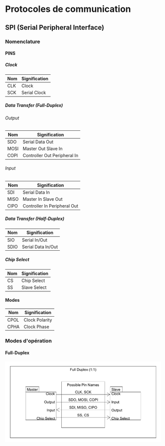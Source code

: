 # Protocoles de communication
## SPI (Serial Peripheral Interface)
### Nomenclature
#### PINS
##### Clock
| Nom   | Signification |
| ----- | ------------- |
| CLK   | Clock         |
| SCK   | Serial Clock  |

##### Data Transfer (Full-Duplex)
###### Output
| Nom   | Signification                |
| ----- | ---------------------------- |
| SDO   | Serial Data Out              |
| MOSI  | Master Out Slave In          |
| COPI  | Controller Out Peripheral In |
###### Input
| Nom   | Signification                |
| ----- | ---------------------------- |
| SDI   | Serial Data In               |
| MISO  | Master In Slave Out          |
| CIPO  | Controller In Peripheral Out |

##### Data Transfer (Half-Duplex)
| Nom   | Signification      |
| ----- | ------------------ |
| SIO   | Serial In/Out      |
| SDIO  | Serial Data In/Out |

##### Chip Select
| Nom   | Signification |
| ----- | ------------- |
| CS    | Chip Select   |
| SS    | Slave Select  |

#### Modes
| Nom   | Signification  |
| ----- | -------------- |
| CPOL  | Clock Polarity |
| CPHA  | Clock Phase    |

### Modes d'opération
#### Full-Duplex
![alt text](Images/SPI_FullDuplex.PNG "Full-Duplex PIN Configuration")
